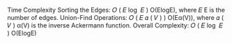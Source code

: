 Time Complexity
Sorting the Edges: 
𝑂
(
𝐸
log
⁡
𝐸
)
O(ElogE), where 
𝐸
E is the number of edges.
Union-Find Operations: 
𝑂
(
𝐸
𝛼
(
𝑉
)
)
O(Eα(V)), where 
𝛼
(
𝑉
)
α(V) is the inverse Ackermann function.
Overall Complexity:
𝑂
(
𝐸
log
⁡
𝐸
)
O(ElogE)

